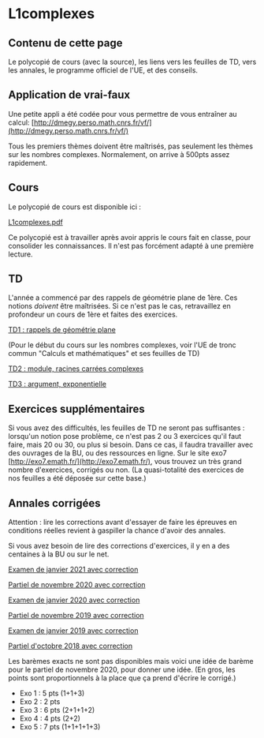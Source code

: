 L1complexes
===========

Contenu de cette page
---------------------
Le polycopié de cours (avec la source), les liens vers les feuilles de TD, vers les annales, le programme officiel de l'UE, et des conseils.

Application de vrai-faux
------------------------

Une petite appli a été codée pour vous permettre de vous entraîner au calcul: [http://dmegy.perso.math.cnrs.fr/vf/](http://dmegy.perso.math.cnrs.fr/vf/)

Tous les premiers thèmes doivent être maîtrisés, pas seulement les thèmes sur les nombres complexes. Normalement, on arrive à 500pts assez rapidement.

Cours
-----

Le polycopié de cours est disponible ici :

[L1complexes.pdf](L1complexes.pdf)

Ce polycopié est à travailler après avoir appris le cours fait en classe, pour consolider les connaissances. Il n'est pas forcément adapté à une première lecture.

TD
---

L'année a commencé par des rappels de géométrie plane de 1ère. Ces notions *doivent* être  maîtrisées. Si ce n'est pas le cas, retravaillez en profondeur un cours de 1ère et faites des exercices.

[TD1 : rappels de géométrie plane](https://bul.univ-lorraine.fr/index.php/s/Nd4p7fc7zdQazaX)

(Pour le début du cours sur les nombres complexes, voir l'UE de tronc commun "Calculs et mathématiques" et ses feuilles de TD)

[TD2 : module, racines carrées complexes](https://bul.univ-lorraine.fr/index.php/s/PCygMBQbt9zMLFk)

[TD3 : argument, exponentielle](https://bul.univ-lorraine.fr/index.php/s/JQTtwqzkxH4ES9Q)

Exercices supplémentaires
-------------------------

Si vous avez des difficultés, les feuilles de TD ne seront pas suffisantes : lorsqu'un notion pose problème, ce n'est pas 2 ou 3 exercices qu'il faut faire, mais 20 ou 30, ou plus si besoin. Dans ce cas, il faudra travailler avec des ouvrages de la BU, ou des ressources en ligne. Sur le site exo7 [http://exo7.emath.fr/](http://exo7.emath.fr/), vous trouvez un très grand nombre d'exercices, corrigés ou non. (La quasi-totalité des exercices de nos feuilles  a été déposée sur cette base.)

Annales corrigées
-----------------
Attention : lire les corrections avant d'essayer de faire les épreuves en conditions réelles revient à gaspiller la chance d'avoir des annales.

Si vous avez besoin de lire des corrections d'exercices, il y en a des centaines à la BU ou sur le net.


[Examen de janvier 2021 avec correction](https://bul.univ-lorraine.fr/index.php/s/Yb9tNG2Zb78JB73)

[Partiel de novembre 2020 avec correction](https://bul.univ-lorraine.fr/index.php/s/oo8e285T48NX3qY)

[Examen de janvier 2020 avec correction](https://bul.univ-lorraine.fr/index.php/s/4Pg3L78zGnSmQdy)

[Partiel de novembre 2019 avec correction](https://bul.univ-lorraine.fr/index.php/s/zMfdyHTGf229awA)

[Examen de janvier 2019 avec correction](https://bul.univ-lorraine.fr/index.php/s/2fxetaRnndfoMtZ)

[Partiel d'octobre 2018 avec correction](https://bul.univ-lorraine.fr/index.php/s/7QYK8B3PMNkZyrE)

Les barèmes exacts ne sont pas disponibles mais voici une idée de barème pour le partiel de novembre 2020, pour donner une idée. (En gros, les points sont proportionnels à la place que ça prend d'écrire le corrigé.)

- Exo 1 : 5 pts (1+1+3)
- Exo 2 : 2 pts
- Exo 3 : 6 pts (2+1+1+2)
- Exo 4 : 4 pts (2+2)
- Exo 5 : 7 pts (1+1+1+1+3)

